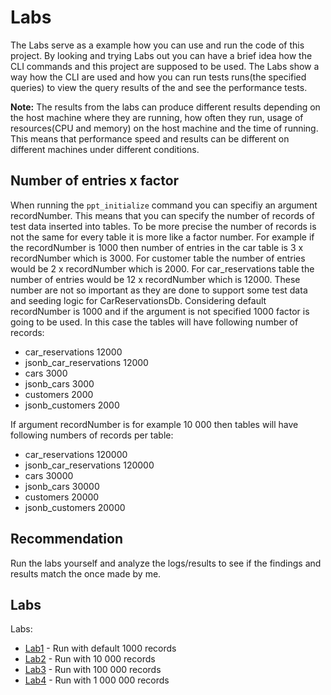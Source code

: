 # Labs

The Labs serve as a example how you can use and run the code of this project. By looking and trying Labs 
out you can have a brief idea how the CLI commands and this project are supposed to be used. 
The Labs show a way how the CLI are used and how you can run tests runs(the specified queries) to 
view the query results of the and see the performance tests.

**Note:**
The results from the labs can produce different results depending on the host machine where they are running, 
how often they run, usage of resources(CPU and memory) on the host machine and the time of running.
This means that performance speed and results can be different on different machines under different
conditions.

## Number of entries x factor
When running the `ppt_initialize` command you can specifiy an argument recordNumber. This means that
you can specify the number of records of test data inserted into tables. To be more precise the number of records
is not the same for every table it is more like a factor number. For example if the recordNumber is 1000 then
number of entries in the car table is 3 x recordNumber which is 3000. For customer table the number of entries would be 2 x recordNumber which is 2000. For car_reservations table the number of entries would be 12 x recordNumber which is 12000. These number are not so important as they are done to support some
test data and seeding logic for CarReservationsDb. Considering default recordNumber is 1000 and 
if the argument is not specified 1000 factor is going to be used. In this case the tables will have 
following number of records:

- car_reservations 12000
- jsonb_car_reservations 12000
- cars 3000
- jsonb_cars 3000
- customers 2000
- jsonb_customers 2000

If argument recordNumber is for example 10 000 then tables will have following numbers of records per
table:

- car_reservations 120000
- jsonb_car_reservations 120000
- cars 30000
- jsonb_cars 30000
- customers 20000
- jsonb_customers 20000

## Recommendation
Run the labs yourself and analyze the logs/results to see if the findings and results match the once made 
by me.

## Labs
Labs:
- [Lab1](Lab1.md) - Run with default 1000 records
- [Lab2](Lab2.md) - Run with 10 000 records
- [Lab3](Lab3.md) - Run with 100 000 records
- [Lab4](Lab4.md) - Run with 1 000 000 records
